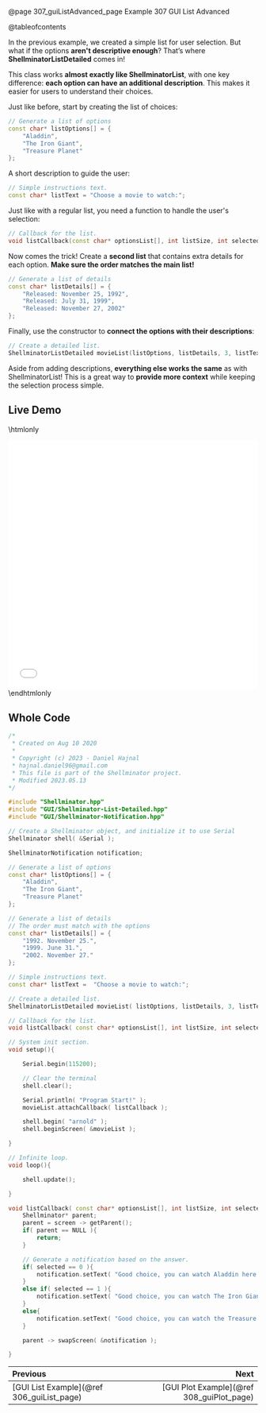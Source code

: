 @page 307_guiListAdvanced_page Example 307 GUI List Advanced

@tableofcontents

In the previous example, we created a simple list for user selection. But what if the options **aren't descriptive enough**? That’s where **ShellminatorListDetailed** comes in!  

This class works **almost exactly like ShellminatorList**, with one key difference: **each option can have an additional description**. This makes it easier for users to understand their choices.  

Just like before, start by creating the list of choices:  

```cpp
// Generate a list of options
const char* listOptions[] = {
    "Aladdin",
    "The Iron Giant",
    "Treasure Planet"
};
```

A short description to guide the user:  

```cpp
// Simple instructions text.
const char* listText = "Choose a movie to watch:";
```

Just like with a regular list, you need a function to handle the user's selection:  

```cpp
// Callback for the list.
void listCallback(const char* optionsList[], int listSize, int selected, ShellminatorScreen*);
```

Now comes the trick! Create a **second list** that contains extra details for each option. **Make sure the order matches the main list!**  

```cpp
// Generate a list of details
const char* listDetails[] = {
    "Released: November 25, 1992",
    "Released: July 31, 1999",
    "Released: November 27, 2002"
};
```

Finally, use the constructor to **connect the options with their descriptions**:  

```cpp
// Create a detailed list.
ShellminatorListDetailed movieList(listOptions, listDetails, 3, listText);
```

Aside from adding descriptions, **everything else works the same** as with ShellminatorList! This is a great way to **provide more context** while keeping the selection process simple.  

## Live Demo

\htmlonly
<iframe id="demoFrame" src="webExamples/307_guiListAdvanced.html" style="height:500px;width:100%;border:none;display:block;"></iframe>
\endhtmlonly

## Whole Code

```cpp
/*
 * Created on Aug 10 2020
 *
 * Copyright (c) 2023 - Daniel Hajnal
 * hajnal.daniel96@gmail.com
 * This file is part of the Shellminator project.
 * Modified 2023.05.13
*/

#include "Shellminator.hpp"
#include "GUI/Shellminator-List-Detailed.hpp"
#include "GUI/Shellminator-Notification.hpp"

// Create a Shellminator object, and initialize it to use Serial
Shellminator shell( &Serial );

ShellminatorNotification notification;

// Generate a list of options
const char* listOptions[] = {
    "Aladdin",
    "The Iron Giant",
    "Treasure Planet"
};

// Generate a list of details
// The order must match with the options
const char* listDetails[] = {
    "1992. November 25.",
    "1999. June 31.",
    "2002. November 27."
};

// Simple instructions text.
const char* listText =  "Choose a movie to watch:";

// Create a detailed list.
ShellminatorListDetailed movieList( listOptions, listDetails, 3, listText );

// Callback for the list.
void listCallback( const char* optionsList[], int listSize, int selected, ShellminatorScreen* );

// System init section.
void setup(){

    Serial.begin(115200);

    // Clear the terminal
    shell.clear();

    Serial.println( "Program Start!" );
    movieList.attachCallback( listCallback );

    shell.begin( "arnold" );
    shell.beginScreen( &movieList );

}

// Infinite loop.
void loop(){

    shell.update();

}

void listCallback( const char* optionsList[], int listSize, int selected, ShellminatorScreen* screen ){
    Shellminator* parent;
    parent = screen -> getParent();
    if( parent == NULL ){
        return;
    }

    // Generate a notification based on the answer.
    if( selected == 0 ){
        notification.setText( "Good choice, you can watch Aladdin here:\nhttps://www.imdb.com/title/tt0103639/" );
    }
    else if( selected == 1 ){
        notification.setText( "Good choice, you can watch The Iron Giant here:\nhttps://www.imdb.com/title/tt0129167/" );
    }
    else{
        notification.setText( "Good choice, you can watch the Treasure Planet here:\nhttps://www.imdb.com/title/tt0133240/" );
    }

    parent -> swapScreen( &notification );

}
```

<div class="section_buttons">
 
| Previous          |                         Next |
|:------------------|-----------------------------:|
|[GUI List Example](@ref 306_guiList_page) | [GUI Plot Example](@ref 308_guiPlot_page) |
 
</div>